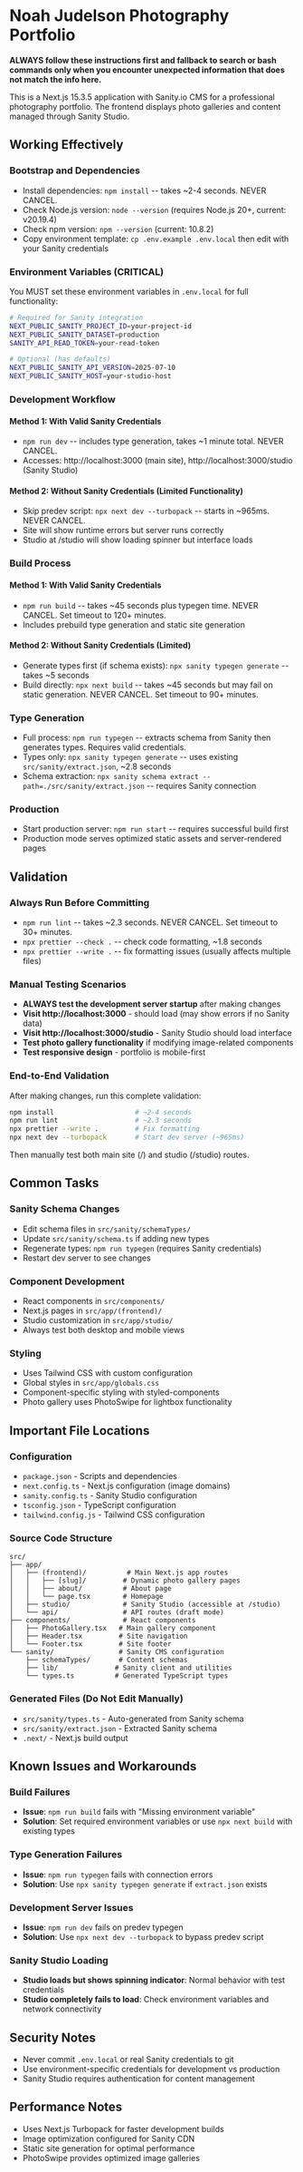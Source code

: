 # Noah Judelson Photography Portfolio

**ALWAYS follow these instructions first and fallback to search or bash commands only when you encounter unexpected information that does not match the info here.**

This is a Next.js 15.3.5 application with Sanity.io CMS for a professional photography portfolio. The frontend displays photo galleries and content managed through Sanity Studio.

## Working Effectively

### Bootstrap and Dependencies

- Install dependencies: `npm install` -- takes ~2-4 seconds. NEVER CANCEL.
- Check Node.js version: `node --version` (requires Node.js 20+, current: v20.19.4)
- Check npm version: `npm --version` (current: 10.8.2)
- Copy environment template: `cp .env.example .env.local` then edit with your Sanity credentials

### Environment Variables (CRITICAL)

You MUST set these environment variables in `.env.local` for full functionality:

```bash
# Required for Sanity integration
NEXT_PUBLIC_SANITY_PROJECT_ID=your-project-id
NEXT_PUBLIC_SANITY_DATASET=production
SANITY_API_READ_TOKEN=your-read-token

# Optional (has defaults)
NEXT_PUBLIC_SANITY_API_VERSION=2025-07-10
NEXT_PUBLIC_SANITY_HOST=your-studio-host
```

### Development Workflow

#### Method 1: With Valid Sanity Credentials

- `npm run dev` -- includes type generation, takes ~1 minute total. NEVER CANCEL.
- Accesses: http://localhost:3000 (main site), http://localhost:3000/studio (Sanity Studio)

#### Method 2: Without Sanity Credentials (Limited Functionality)

- Skip predev script: `npx next dev --turbopack` -- starts in ~965ms. NEVER CANCEL.
- Site will show runtime errors but server runs correctly
- Studio at /studio will show loading spinner but interface loads

### Build Process

#### Method 1: With Valid Sanity Credentials

- `npm run build` -- takes ~45 seconds plus typegen time. NEVER CANCEL. Set timeout to 120+ minutes.
- Includes prebuild type generation and static site generation

#### Method 2: Without Sanity Credentials (Limited)

- Generate types first (if schema exists): `npx sanity typegen generate` -- takes ~5 seconds
- Build directly: `npx next build` -- takes ~45 seconds but may fail on static generation. NEVER CANCEL. Set timeout to 90+ minutes.

### Type Generation

- Full process: `npm run typegen` -- extracts schema from Sanity then generates types. Requires valid credentials.
- Types only: `npx sanity typegen generate` -- uses existing `src/sanity/extract.json`, ~2.8 seconds
- Schema extraction: `npx sanity schema extract --path=./src/sanity/extract.json` -- requires Sanity connection

### Production

- Start production server: `npm run start` -- requires successful build first
- Production mode serves optimized static assets and server-rendered pages

## Validation

### Always Run Before Committing

- `npm run lint` -- takes ~2.3 seconds. NEVER CANCEL. Set timeout to 30+ minutes.
- `npx prettier --check .` -- check code formatting, ~1.8 seconds
- `npx prettier --write .` -- fix formatting issues (usually affects multiple files)

### Manual Testing Scenarios

- **ALWAYS test the development server startup** after making changes
- **Visit http://localhost:3000** - should load (may show errors if no Sanity data)
- **Visit http://localhost:3000/studio** - Sanity Studio should load interface
- **Test photo gallery functionality** if modifying image-related components
- **Test responsive design** - portfolio is mobile-first

### End-to-End Validation

After making changes, run this complete validation:

```bash
npm install                    # ~2-4 seconds
npm run lint                   # ~2.3 seconds
npx prettier --write .         # Fix formatting
npx next dev --turbopack       # Start dev server (~965ms)
```

Then manually test both main site (/) and studio (/studio) routes.

## Common Tasks

### Sanity Schema Changes

- Edit schema files in `src/sanity/schemaTypes/`
- Update `src/sanity/schema.ts` if adding new types
- Regenerate types: `npm run typegen` (requires Sanity credentials)
- Restart dev server to see changes

### Component Development

- React components in `src/components/`
- Next.js pages in `src/app/(frontend)/`
- Studio customization in `src/app/studio/`
- Always test both desktop and mobile views

### Styling

- Uses Tailwind CSS with custom configuration
- Global styles in `src/app/globals.css`
- Component-specific styling with styled-components
- Photo gallery uses PhotoSwipe for lightbox functionality

## Important File Locations

### Configuration

- `package.json` - Scripts and dependencies
- `next.config.ts` - Next.js configuration (image domains)
- `sanity.config.ts` - Sanity Studio configuration
- `tsconfig.json` - TypeScript configuration
- `tailwind.config.js` - Tailwind CSS configuration

### Source Code Structure

```
src/
├── app/
│   ├── (frontend)/          # Main Next.js app routes
│   │   ├── [slug]/         # Dynamic photo gallery pages
│   │   ├── about/          # About page
│   │   └── page.tsx        # Homepage
│   ├── studio/             # Sanity Studio (accessible at /studio)
│   └── api/                # API routes (draft mode)
├── components/             # React components
│   ├── PhotoGallery.tsx   # Main gallery component
│   ├── Header.tsx         # Site navigation
│   └── Footer.tsx         # Site footer
└── sanity/                # Sanity CMS configuration
    ├── schemaTypes/       # Content schemas
    ├── lib/              # Sanity client and utilities
    └── types.ts          # Generated TypeScript types
```

### Generated Files (Do Not Edit Manually)

- `src/sanity/types.ts` - Auto-generated from Sanity schema
- `src/sanity/extract.json` - Extracted Sanity schema
- `.next/` - Next.js build output

## Known Issues and Workarounds

### Build Failures

- **Issue**: `npm run build` fails with "Missing environment variable"
- **Solution**: Set required environment variables or use `npx next build` with existing types

### Type Generation Failures

- **Issue**: `npm run typegen` fails with connection errors
- **Solution**: Use `npx sanity typegen generate` if `extract.json` exists

### Development Server Issues

- **Issue**: `npm run dev` fails on predev typegen
- **Solution**: Use `npx next dev --turbopack` to bypass predev script

### Sanity Studio Loading

- **Studio loads but shows spinning indicator**: Normal behavior with test credentials
- **Studio completely fails to load**: Check environment variables and network connectivity

## Security Notes

- Never commit `.env.local` or real Sanity credentials to git
- Use environment-specific credentials for development vs production
- Sanity Studio requires authentication for content management

## Performance Notes

- Uses Next.js Turbopack for faster development builds
- Image optimization configured for Sanity CDN
- Static site generation for optimal performance
- PhotoSwipe provides optimized image galleries
